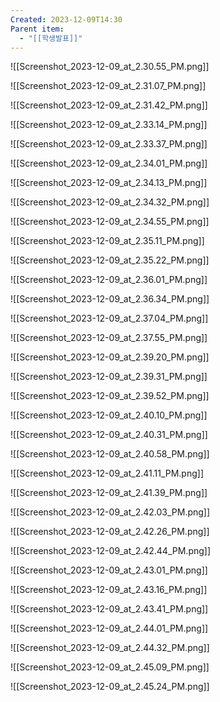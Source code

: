 ```yaml
---
Created: 2023-12-09T14:30
Parent item:
  - "[[학생발표]]"
---
```

![[Screenshot_2023-12-09_at_2.30.55_PM.png]]

![[Screenshot_2023-12-09_at_2.31.07_PM.png]]

![[Screenshot_2023-12-09_at_2.31.42_PM.png]]

![[Screenshot_2023-12-09_at_2.33.14_PM.png]]

![[Screenshot_2023-12-09_at_2.33.37_PM.png]]

![[Screenshot_2023-12-09_at_2.34.01_PM.png]]

![[Screenshot_2023-12-09_at_2.34.13_PM.png]]

![[Screenshot_2023-12-09_at_2.34.32_PM.png]]

![[Screenshot_2023-12-09_at_2.34.55_PM.png]]

![[Screenshot_2023-12-09_at_2.35.11_PM.png]]

![[Screenshot_2023-12-09_at_2.35.22_PM.png]]

![[Screenshot_2023-12-09_at_2.36.01_PM.png]]

![[Screenshot_2023-12-09_at_2.36.34_PM.png]]

![[Screenshot_2023-12-09_at_2.37.04_PM.png]]

![[Screenshot_2023-12-09_at_2.37.55_PM.png]]

![[Screenshot_2023-12-09_at_2.39.20_PM.png]]

![[Screenshot_2023-12-09_at_2.39.31_PM.png]]

![[Screenshot_2023-12-09_at_2.39.52_PM.png]]

![[Screenshot_2023-12-09_at_2.40.10_PM.png]]

![[Screenshot_2023-12-09_at_2.40.31_PM.png]]

![[Screenshot_2023-12-09_at_2.40.58_PM.png]]

![[Screenshot_2023-12-09_at_2.41.11_PM.png]]

![[Screenshot_2023-12-09_at_2.41.39_PM.png]]

![[Screenshot_2023-12-09_at_2.42.03_PM.png]]

![[Screenshot_2023-12-09_at_2.42.26_PM.png]]

![[Screenshot_2023-12-09_at_2.42.44_PM.png]]

![[Screenshot_2023-12-09_at_2.43.01_PM.png]]

![[Screenshot_2023-12-09_at_2.43.16_PM.png]]

![[Screenshot_2023-12-09_at_2.43.41_PM.png]]

![[Screenshot_2023-12-09_at_2.44.01_PM.png]]

![[Screenshot_2023-12-09_at_2.44.32_PM.png]]

![[Screenshot_2023-12-09_at_2.45.09_PM.png]]

![[Screenshot_2023-12-09_at_2.45.24_PM.png]]